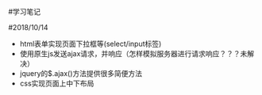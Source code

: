 
#学习笔记

#2018/10/14


  - html表单实现页面下拉框等(select/input标签)
  - 使用原生js发送ajax请求，并响应（怎样模拟服务器进行请求响应？？？未解决）
  - jquery的$.ajax()方法提供很多简便方法
  - css实现页面上中下布局

